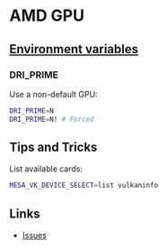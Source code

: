 # AMD GPU

## [Environment variables](https://docs.mesa3d.org/envvars.html)

### DRI_PRIME

Use a non-default GPU:

```sh
DRI_PRIME=N
DRI_PRIME=N! # Forced
```

## Tips and Tricks

List available cards:

```sh
MESA_VK_DEVICE_SELECT=list vulkaninfo
```

## Links

- [Issues](https://gitlab.freedesktop.org/drm/amd)
